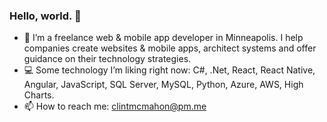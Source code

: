 ### Hello, world. 👋

- 🌲 I’m a freelance web & mobile app developer in Minneapolis. I help companies create websites & mobile apps, architect systems and offer guidance on their technology strategies. 
- 💻 Some technology I’m liking right now: C#, .Net, React, React Native, Angular, JavaScript, SQL Server, MySQL, Python, Azure, AWS, High Charts.
- 📫 How to reach me: [clintmcmahon@pm.me](mailto:clintcmcmahon@pm.me)

